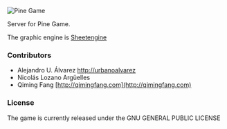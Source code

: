 ![Pine Game](https://raw.github.com/Open-RPG/Pine-Client/master/assets/img/logo.png "Pine, the game")

Server for Pine Game.

The graphic engine is [Sheetengine](http://sheetengine.codeplex.com/)

### Contributors
- Alejandro U. Álvarez [http://urbanoalvarez](http://urbanoalvarez.es)
- Nicolás Lozano Argüelles
- Qiming Fang [http://qimingfang.com](http://qimingfang.com)

### License
The game is currently released under the GNU GENERAL PUBLIC LICENSE

